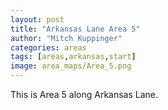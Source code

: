 ```yaml
---
layout: post
title: "Arkansas Lane Area 5"
author: "Mitch Kuppinger"
categories: areas
tags: [areas,arkansas,start]
image: area_maps/Area_5.png
---
```


This is Area 5 along Arkansas Lane.
